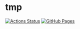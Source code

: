 # tmp
[![Actions Status](https://github.com/daris755/tmp/workflows/verify/badge.svg)](https://github.com/daris755/tmp/actions)
[![GitHub Pages](https://img.shields.io/static/v1?label=GitHub+Pages&message=+&color=brightgreen&logo=github)](https://beet-aizu.github.io/library/)
